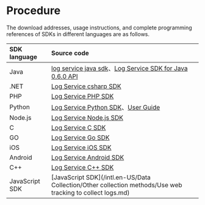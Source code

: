 # Procedure

The download addresses, usage instructions, and complete programming references of SDKs in different languages are as follows.

|SDK language|Source code|
|:-----------|:----------|
|Java|[log service java sdk](https://github.com/aliyun/aliyun-log-java-sdk)、[Log Service SDK for Java 0.6.0 API](http://log-java-docs.oss-cn-hangzhou.aliyuncs.com/)|
|.NET|[Log Service csharp SDK](https://github.com/aliyun/aliyun-log-chsarp-sdk)|
|PHP|[Log Service PHP SDK](https://github.com/aliyun/aliyun-log-php-sdk)|
|Python|[Log Service Python SDK](https://github.com/aliyun/aliyun-log-python-sdk)、[User Guide](http://aliyun-log-python-sdk.readthedocs.io/README_CN.html)|
|Node.js|[Log Service Node.js SDK](https://github.com/aliyun-UED/aliyun-sdk-js/tree/master/samples/sls)|
|C|[Log Service C SDK](https://github.com/aliyun/aliyun-log-c-sdk)|
|GO|[Log Service Go SDK](https://github.com/aliyun/aliyun-log-go-sdk)|
|iOS|[Log Service iOS SDK](https://github.com/aliyun/aliyun-log-ios-sdk)|
|Android|[Log Service Android SDK](https://github.com/aliyun/aliyun-log-android-sdk)|
|C++|[Log Service C++ SDK](https://github.com/aliyun/aliyun-log-cpp-sdk)|
|JavaScript SDK|[JavaScript SDK](/intl.en-US/Data Collection/Other collection methods/Use web tracking to collect logs.md)|

